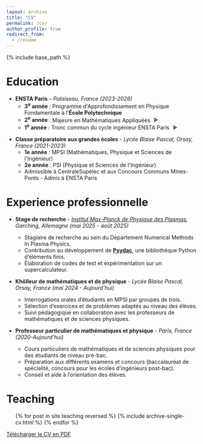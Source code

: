 ```yaml
---
layout: archive
title: "CV"
permalink: /cv/
author_profile: true
redirect_from:
  - /resume
---
```


<link rel="stylesheet" href="{{ '/assets/css/cv-style.css' | relative_url }}">

<style>
/* Ensure details animations work */
details > summary {
  list-style: none !important;
  cursor: pointer;
}

details > summary::-webkit-details-marker {
  display: none !important;
}

details > summary::marker {
display: none !important;
}

.triangle {
  display: inline-block !important;
  transition: transform 0.3s ease-in-out !important;
  font-size: 1.0em !important;
  margin-left: 5px !important;
  transform-origin: center !important;
  color: #666 !important;
}

.slide-content {
  overflow: hidden !important;
  transition: max-height 0.6s ease-in-out !important;
}

details > summary:hover {
  background-color: rgba(0, 0, 0, 0.05);
  border-radius: 3px;
  padding: 2px 4px;
  margin: -2px -4px;
}

</style>

{% include base_path %}

Education
======
* **ENSTA Paris** – _Palaiseau, France (2023-2026)_
  * <strong>3<sup>e</sup> année</strong> : Programme d'Approfondissement en Physique Fondamentale à l'**École Polytechnique**
  * <details>
    <summary>
      <strong>2<sup>e</sup> année</strong> : Majeure en Mathématiques Appliquées 
      <span class="triangle">&#9654;</span>
    </summary>
    <div class="slide-content">
      <ul>
        <li><strong>Cours de majeure :</strong> Chaînes de Markov, Martingales à temps discret, Modélisation statistique, Recherche opérationnelle, Optimisation différentielle, Méthode des éléments finis, Analyse fonctionnelle, Calcul scientifique en C++, Projet de modélisation d'une galaxie.</li>
        <li><strong>Cours de mineure :</strong> Physique statistique, Physique des plasmas, Théorie spectrale des opérateurs auto-adjoints, Initiation au calcul haute performance, Automatique et commande des systèmes, Algèbre linéaire numérique.</li>
      </ul>
    </div>
    </details>
  * <details>
      <summary>
        <strong>1<sup>e</sup> année</strong> : Tronc commun du cycle ingénieur ENSTA Paris 
        <span class="triangle">&#9654;</span>
      </summary>
      <div class="slide-content">
        <ul>
          <li><strong>Cours de mathématiques :</strong> Outils d'analyse d'EDP, Analyse complexe, Systèmes dynamiques, Optimisation, Probabilités et statistiques.</li>
          <li><strong>Cours de physique :</strong> Mécanique des milieux continus, Mécanique des fluides, Physique quantique, Physique statistique, Théorie des champs (non quantique), Physique des particules.</li>
          <li><strong>Cours d'informatique et projets :</strong> Algorithmique, Programmation en C et Matlab ; Projet de programmation : Méthode des éléments finis en Matlab ; Projet de programmation : Jeu d'échecs en C.</li>
        </ul>
      </div>
    </details>

<script>
// Version simple et directe
document.addEventListener('DOMContentLoaded', function() {
    console.log('DOM loaded, initializing details animations...');
    
    var allDetails = document.querySelectorAll('details');
    console.log('Found', allDetails.length, 'details elements');
    
    allDetails.forEach(function(details, index) {
        console.log('Processing details', index);
        
        var summary = details.querySelector('summary');
        var triangle = summary ? summary.querySelector('.triangle') : null;
        var content = details.querySelector('.slide-content');
        
        if (!summary) {
            console.log('No summary found for details', index);
            return;
        }
        
        console.log('Details', index, 'has triangle:', !!triangle, 'has content:', !!content);
        
        // Initialize state
        if (content) {
            content.style.maxHeight = details.hasAttribute('open') ? content.scrollHeight + "px" : "0px";
            console.log('Set initial maxHeight for details', index, ':', content.style.maxHeight);
        }
        
        if (triangle) {
            triangle.style.transform = details.hasAttribute('open') ? 'rotate(90deg)' : 'rotate(0deg)';
            console.log('Set initial triangle rotation for details', index, ':', triangle.style.transform);
        }
        
        // Add click handler
        summary.addEventListener('click', function(event) {
            event.preventDefault();
            console.log('Clicked on details', index);
            
            var isOpen = details.hasAttribute('open');
            console.log('Current state - isOpen:', isOpen);
            
            if (isOpen) {
                // Closing
                console.log('Closing details', index);
                if (content) {
                    content.style.maxHeight = "0px";
                    console.log('Set maxHeight to 0px');
                }
                if (triangle) {
                    triangle.style.transform = 'rotate(0deg)';
                    console.log('Set triangle to 0deg');
                }
                
                setTimeout(function() {
                    details.removeAttribute('open');
                    console.log('Removed open attribute for details', index);
                }, 600);
            } else {
                // Opening
                console.log('Opening details', index);
                details.setAttribute('open', '');
                
                // Force reflow
                details.offsetHeight;
                
                if (content) {
                    var newHeight = content.scrollHeight + "px";
                    content.style.maxHeight = newHeight;
                    console.log('Set maxHeight to', newHeight);
                }
                if (triangle) {
                    triangle.style.transform = 'rotate(90deg)';
                    console.log('Set triangle to 90deg');
                }
            }
        });
        
        console.log('Added click handler for details', index);
    });
    
    console.log('Details animations initialized successfully');
});
</script>

* **Classe préparatoire aux grandes écoles** - _Lycée Blaise Pascal, Orsay, France (2021-2023)_
  * **1e année** : MPSI (Mathématiques, Physique et Sciences de l'Ingénieur)
  * **2e année** : PSI (Physique et Sciences de l'Ingénieur)
  * Admissible à CentraleSupélec et aux Concours Communs Mines-Ponts - Admis à ENSTA Paris

Experience professionnelle
======
* **Stage de recherche** - _[Institut Max-Planck de Physique des Plasmas](https://www.ipp.mpg.de/), Garching, Allemagne (mai 2025 - août 2025)_
  * Stagiaire de recherche au sein du Département Numerical Methods In Plasma Physics.
  * Contribution au développement de [**Psydac**](https://github.com/pyccel/psydac), une bibliothèque Python d’éléments finis.
  * Élaboration de codes de test et expérimentation sur un supercalculateur.


* **Khôlleur de mathématiques et de physique** - _Lycée Blaise Pascal, Orsay, France (mai 2024 - Aujourd'hui)_
  * Interrogations orales d’étudiants en MPSI par groupes de trois.
  * Sélection d’exercices et de problèmes adaptés au niveau des élèves.
  * Suivi pédagogique en collaboration avec les professeurs de mathématiques et de sciences physiques.

* **Professeur particulier de mathématiques et physique** - _Paris, France (2020-Aujourd'hui)_
  * Cours particuliers de mathématiques et de sciences physiques pour des étudiants de niveau pré-bac.
  * Préparation aux différents examens et concours (baccalauréat de spécialité, concours pour les écoles d’ingénieurs post-bac).
  * Conseil et aide à l’orientation des élèves.

Teaching
======
  <ul>{% for post in site.teaching reversed %}
    {% include archive-single-cv.html %}
  {% endfor %}</ul>

<!-- 
  
Skills
======
* Skill 1
* Skill 2
  * Sub-skill 2.1
  * Sub-skill 2.2
  * Sub-skill 2.3
* Skill 3

Publications
======
  <ul>{% for post in site.publications reversed %}
    {% include archive-single-cv.html %}
  {% endfor %}</ul>
  
Talks
======
  <ul>{% for post in site.talks reversed %}
    {% include archive-single-talk-cv.html  %}
  {% endfor %}</ul>
  

  
Service and leadership
======
* Currently signed in to 43 different slack teams -->
<div class="cv-download-links">
  <a href="{{ base_path }}/files/cv.pdf" class="btn btn--primary">Télécharger le CV en PDF</a>
</div>

